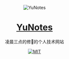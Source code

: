<p align="center">
<img  alt="YuNotes" src="https://moyu-moyuing.github.io/YuNotes/img/imge.svg"/>
</p>

<h1 align="center">
<a href="https://moyu-moyuing.github.io/YuNotes/" target="__blank">
YuNotes
</a>
</h1>

<p align="center">
凌晨三点的修🐶的个人技术网站
</p>
<p align="center">
<a href="https://github.com/Moyu-moyuing/YuNotes" target="__blank">
<img alt="MIT" src="https://img.shields.io/github/license/Moyu-moyuing/YuNotes"></a>
</p>